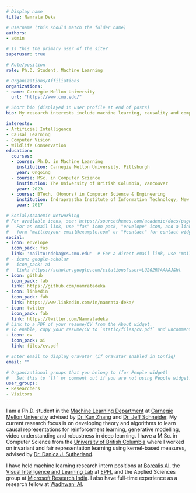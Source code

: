```yaml
---
# Display name
title: Namrata Deka

# Username (this should match the folder name)
authors:
- admin

# Is this the primary user of the site?
superuser: true

# Role/position
role: Ph.D. Student, Machine Learning

# Organizations/Affiliations
organizations:
- name: Carnegie Mellon University
  url: "https://www.cmu.edu/"

# Short bio (displayed in user profile at end of posts)
bio: My research interests include machine learning, causality and computer vision.

interests:
- Artificial Intelligence
- Causal Learning
- Computer Vision
- Wildlife Conservation
education:
  courses:
  - course: Ph.D. in Machine Learning
    institution: Carnegie Mellon University, Pittsburgh
    year: Ongoing
  - course: MSc. in Computer Science
    institution: The University of British Columbia, Vancouver
    year: 2023
  - course: BTech. (Honors) in Computer Science & Engineering
    institution: Indraprastha Institute of Information Technology, New Delhi
    year: 2017

# Social/Academic Networking
# For available icons, see: https://sourcethemes.com/academic/docs/page-builder/#icons
#   For an email link, use "fas" icon pack, "envelope" icon, and a link in the
#   form "mailto:your-email@example.com" or "#contact" for contact widget.
social:
- icon: envelope
  icon_pack: fas
  link: 'mailto:ndeka@cs.cmu.edu'  # For a direct email link, use "mailto:test@example.org".
# - icon: google-scholar
#   icon_pack: ai
#   link: https://scholar.google.com/citations?user=LU202RYAAAAJ&hl
- icon: github
  icon_pack: fab
  link: https://github.com/namratadeka
- icon: linkedin
  icon_pack: fab
  link: https://www.linkedin.com/in/namrata-deka/
- icon: twitter
  icon_pack: fab
  link: https://twitter.com/Namratadeka
# Link to a PDF of your resume/CV from the About widget.
# To enable, copy your resume/CV to `static/files/cv.pdf` and uncomment the lines below.
- icon: cv
  icon_pack: ai
  link: files/cv.pdf

# Enter email to display Gravatar (if Gravatar enabled in Config)
email: ""

# Organizational groups that you belong to (for People widget)
#   Set this to `[]` or comment out if you are not using People widget.
user_groups:
- Researchers
- Visitors
---
```


I am a Ph.D. student in the [Machine Learning Department](https://www.ml.cmu.edu/) at [Carnegie Mellon University](https://www.cmu.edu/) advised by [Dr. Kun Zhang](https://www.andrew.cmu.edu/user/kunz1/) and [Dr. Jeff Schneider](https://www.cs.cmu.edu/~schneide/). My current research focus is on developing theory and algorithms to learn causal representations for reinforcement learning, generative modelling, video understanding and robustness in deep learning. I have a M.Sc. in Computer Science from the [University of British Columbia](https://www.ubc.ca/) where I worked on invariant and fair representation learning using kernel-based measures, advised by [Dr. Danica J. Sutherland](https://djsutherland.ml/).

I have held machine learning research intern positions at [Borealis AI](https://www.borealisai.com/), the [Visual Intelligence and Learning Lab](https://vilab.epfl.ch/) at [EPFL](https://www.epfl.ch/en/) and the Applied Sciences group at [Microsoft Research India](https://www.microsoft.com/en-us/research/lab/microsoft-research-india/). I also have full-time experience as a research fellow at [Wadhwani AI](https://www.wadhwaniai.org/).
 <!-- where I was involved in the development of an AI-powered visual screening tool to detect low birth-weight (<2.5kg) babies in rural India where primary healthcare is inadequate. -->
